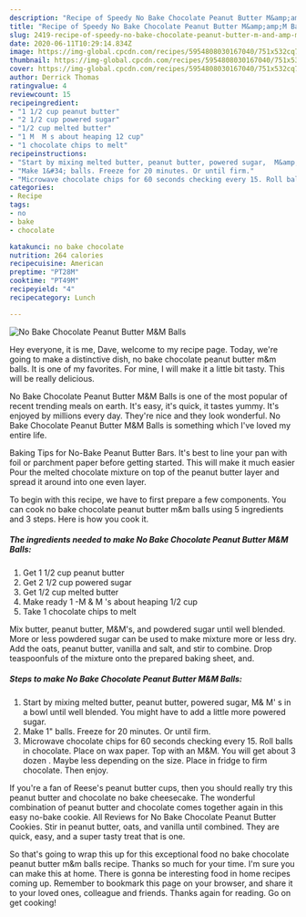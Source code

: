 ```yaml
---
description: "Recipe of Speedy No Bake Chocolate Peanut Butter M&amp;amp;M Balls"
title: "Recipe of Speedy No Bake Chocolate Peanut Butter M&amp;amp;M Balls"
slug: 2419-recipe-of-speedy-no-bake-chocolate-peanut-butter-m-and-amp-m-balls
date: 2020-06-11T10:29:14.834Z
image: https://img-global.cpcdn.com/recipes/5954808030167040/751x532cq70/no-bake-chocolate-peanut-butter-mm-balls-recipe-main-photo.jpg
thumbnail: https://img-global.cpcdn.com/recipes/5954808030167040/751x532cq70/no-bake-chocolate-peanut-butter-mm-balls-recipe-main-photo.jpg
cover: https://img-global.cpcdn.com/recipes/5954808030167040/751x532cq70/no-bake-chocolate-peanut-butter-mm-balls-recipe-main-photo.jpg
author: Derrick Thomas
ratingvalue: 4
reviewcount: 15
recipeingredient:
- "1 1/2 cup peanut butter"
- "2 1/2 cup powered sugar"
- "1/2 cup melted butter"
- "1 M  M s about heaping 12 cup"
- "1 chocolate chips to melt"
recipeinstructions:
- "Start by mixing melted butter, peanut butter, powered sugar,  M&amp; M&#39; s in a bowl  until well blended. You might have to add a little more powered sugar."
- "Make 1&#34; balls. Freeze for 20 minutes. Or until firm."
- "Microwave chocolate chips for 60 seconds checking every 15. Roll balls in chocolate. Place on wax paper. Top with an M&amp;M. You will get about 3 dozen . Maybe less depending on the size. Place in fridge to firm chocolate. Then enjoy."
categories:
- Recipe
tags:
- no
- bake
- chocolate

katakunci: no bake chocolate 
nutrition: 264 calories
recipecuisine: American
preptime: "PT28M"
cooktime: "PT49M"
recipeyield: "4"
recipecategory: Lunch

---
```



![No Bake Chocolate Peanut Butter M&amp;M Balls](https://img-global.cpcdn.com/recipes/5954808030167040/751x532cq70/no-bake-chocolate-peanut-butter-mm-balls-recipe-main-photo.jpg)

Hey everyone, it is me, Dave, welcome to my recipe page. Today, we're going to make a distinctive dish, no bake chocolate peanut butter m&amp;m balls. It is one of my favorites. For mine, I will make it a little bit tasty. This will be really delicious.

No Bake Chocolate Peanut Butter M&amp;M Balls is one of the most popular of recent trending meals on earth. It's easy, it's quick, it tastes yummy. It's enjoyed by millions every day. They're nice and they look wonderful. No Bake Chocolate Peanut Butter M&amp;M Balls is something which I've loved my entire life.

Baking Tips for No-Bake Peanut Butter Bars. It&#39;s best to line your pan with foil or parchment paper before getting started. This will make it much easier Pour the melted chocolate mixture on top of the peanut butter layer and spread it around into one even layer.


To begin with this recipe, we have to first prepare a few components. You can cook no bake chocolate peanut butter m&amp;m balls using 5 ingredients and 3 steps. Here is how you cook it.

<!--inarticleads1-->

##### The ingredients needed to make No Bake Chocolate Peanut Butter M&amp;M Balls:

1. Get 1 1/2 cup peanut butter
1. Get 2 1/2 cup powered sugar
1. Get 1/2 cup melted butter
1. Make ready 1 -M &amp; M &#39;s about heaping 1/2 cup
1. Take 1 chocolate chips to melt


Mix butter, peanut butter, M&amp;M&#39;s, and powdered sugar until well blended. More or less powdered sugar can be used to make mixture more or less dry. Add the oats, peanut butter, vanilla and salt, and stir to combine. Drop teaspoonfuls of the mixture onto the prepared baking sheet, and. 

<!--inarticleads2-->

##### Steps to make No Bake Chocolate Peanut Butter M&amp;M Balls:

1. Start by mixing melted butter, peanut butter, powered sugar,  M&amp; M&#39; s in a bowl  until well blended. You might have to add a little more powered sugar.
1. Make 1&#34; balls. Freeze for 20 minutes. Or until firm.
1. Microwave chocolate chips for 60 seconds checking every 15. Roll balls in chocolate. Place on wax paper. Top with an M&amp;M. You will get about 3 dozen . Maybe less depending on the size. Place in fridge to firm chocolate. Then enjoy.


If you&#39;re a fan of Reese&#39;s peanut butter cups, then you should really try this peanut butter and chocolate no bake cheesecake. The wonderful combination of peanut butter and chocolate comes together again in this easy no-bake cookie. All Reviews for No Bake Chocolate Peanut Butter Cookies. Stir in peanut butter, oats, and vanilla until combined. They are quick, easy, and a super tasty treat that is one. 

So that's going to wrap this up for this exceptional food no bake chocolate peanut butter m&amp;m balls recipe. Thanks so much for your time. I'm sure you can make this at home. There is gonna be interesting food in home recipes coming up. Remember to bookmark this page on your browser, and share it to your loved ones, colleague and friends. Thanks again for reading. Go on get cooking!

